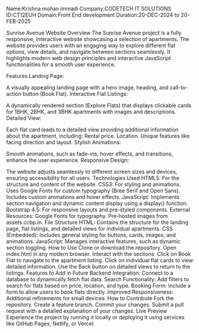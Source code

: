 Name:Krishna mohan immadi Company:CODETECH IT SOLUTIONS ID:CT12EUH Domain:Front End development Duration:20-DEC-2024 to  20-FEB-2025

Sunrise Avenue Website Overview The Sunrise Avenue project is a fully responsive, interactive website showcasing a selection of apartments. The website provides users with an engaging way to explore different flat options, view details, and navigate between sections seamlessly. It highlights modern web design principles and interactive JavaScript functionalities for a smooth user experience.

Features Landing Page:

A visually appealing landing page with a hero image, heading, and call-to-action button (Book Flat). Interactive Flat Listings:

A dynamically rendered section (Explore Flats) that displays clickable cards for 1BHK, 2BHK, and 3BHK apartments with images and descriptions. Detailed View:

Each flat card leads to a detailed view providing additional information about the apartment, including: Rental price. Location. Unique features like facing direction and layout. Stylish Animations:

Smooth animations, such as fade-ins, hover effects, and transitions, enhance the user experience. Responsive Design:

The website adjusts seamlessly to different screen sizes and devices, ensuring accessibility for all users. Technologies Used HTML5: For the structure and content of the website. CSS3: For styling and animations. Uses Google Fonts for custom typography (Bree Serif and Open Sans). Includes custom animations and hover effects. JavaScript: Implements section navigation and dynamic content display using a display() function. Bootstrap 4.5: For responsive layouts and pre-styled components. External Resources: Google Fonts for typography. Pre-hosted images from assets.ccbp.in. File Structure HTML: Contains the structure for the landing page, flat listings, and detailed views for individual apartments. CSS (Embedded): Includes general styling for buttons, cards, images, and animations. JavaScript: Manages interactive features, such as dynamic section toggling. How to Use Clone or download the repository. Open index.html in any modern browser. Interact with the sections: Click on Book Flat to navigate to the apartment listing. Click on individual flat cards to view detailed information. Use the Back button on detailed views to return to the listings. Features to Add in Future Backend Integration: Connect to a database to dynamically fetch flat data. Search Functionality: Add filters to search for flats based on price, location, and type. Booking Form: Include a form to allow users to book flats directly. Improved Responsiveness: Additional refinements for small devices. How to Contribute Fork the repository. Create a feature branch. Commit your changes. Submit a pull request with a detailed explanation of your changes. Live Preview Experience the project by running it locally or deploying it using services like GitHub Pages, Netlify, or Vercel.
